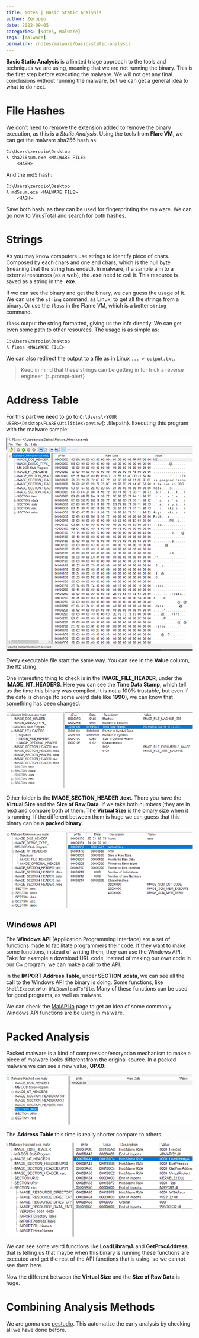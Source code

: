 ```yaml
---
title: Notes | Basic Static Analysis
author: Zeropio
date: 2022-09-05
categories: [Notes, Malware]
tags: [malware]
permalink: /notes/malware/basic-static-analysis
---
```


**Basic Static Analysis** is a limited triage approach to the tools and techniques we are using, meaning that we are not running the binary. This is the first step before executing the malware. We will not get any final conclusions without running the malware, but we can get a general idea to what to do next.

# File Hashes

We don’t need to remove the extension added to remove the binary execution, as this is a *Static Analysis*. Using the tools from **Flare VM**, we can get the malware sha256 hash as:

```console
C:\Users\zeropio\Desktop
λ sha256sum.exe <MALWARE FILE>
	<HASH>
```

And the md5 hash:

```console
C:\Users\zeropio\Desktop
λ md5sum.exe <MALWARE FILE>
	<HASH>
```

Save both hash. as they can be used for fingerprinting the malware. We can go now to [VirusTotal](https://www.virustotal.com/gui/home/search) and search for both hashes.

# Strings

As you may know computers use strings to identify piece of chars. Composed by each chars and one end chars, which is the null byte (meaning that the string has ended). In malware, if a sample aim to a external resources (as a web), the **.exe** need to call it. This resource is saved as a string in the **.exe**.

If we can see the binary and get the binary, we can guess the usage of it. We can use the `string` command, as Linux, to get all the strings from a binary. Or use the `floss` in the Flame VM, which is a better `string` command.

`floss` output the string formatted, giving us the info directly. We can get even some path to other resources. The usage is as simple as:

```console
C:\Users\zeropio\Desktop
λ floss <MALWARE FILE>
```

We can also redirect the output to a file as in Linux `... > output.txt`.

> Keep in mind that these strings can be getting in for trick a reverse engineer.
{: .prompt-alert}

# Address Table

For this part we need to go to `C:\Users\<YOUR USER>\Desktop\FLARE\Utilities\peview`{: .filepath}. Executing this program with the malware sample:

![Untitled](/assets/img/notes/malware/basic-static/Untitled.png)

Every executable file start the same way. You can see in the **Value** column, the `MZ` string.

One interesting thing to check is in the **IMAGE_FILE_HEADER**, under the **IMAGE_NT_HEADERS**. Here you can see the **Time Data Stamp**, which tell us the time this binary was compiled. It is not a 100% trustable, but even if the date is change (to some weird date like **1990**), we can know that something has been changed.

![Untitled](/assets/img/notes/malware/basic-static/Untitled%201.png)

Other folder is the **IMAGE_SECTION_HEADER .text**. There you have the **Virtual Size** and the **Size of Raw Data**. If we take both numbers (they are in hex) and compare both of them. The **Virtual Size** is the binary size when it is running. If the different between them is huge we can guess that this binary can be a **packed binary**.

![Untitled](/assets/img/notes/malware/basic-static/Untitled%202.png)

## Windows API

The **Windows API** (Application Programming Interface) are a set of functions made to facilitate programmers their code. If they want to make some functions, instead of writing them, they can use the Windows API. Take for example a download URL code, instead of making our own code in our C+ program, we can make a call to the API.

In the **IMPORT Address Table**, under **SECTION .rdata**, we can see all the call to the Windows API the binary is doing. Some functions, like `ShellExecuteW` or `URLDownloadToFile`. Many of these functions can be used for good programs, as well as malware.

We can check the [MalAPI.io](https://malapi.io/) page to get an idea of some commonly Windows API functions are be using in malware.

# Packed Analysis

Packed malware is a kind of compression/encryption mechanism to make a piece of malware looks different from the original source. In a packed malware we can see a new value, **UPX0**:

![Untitled](/assets/img/notes/malware/basic-static/Untitled%203.png)

The **Address Table** this time is really shorter compare to others.

![Untitled](/assets/img/notes/malware/basic-static/Untitled%204.png)

We can see some weird functions like **LoadLibraryA** and **GetProcAddress**, that is telling us that maybe when this binary is running these functions are executed and get the rest of the API functions that is using, so we cannot see them here.

Now the different between the **Virtual Size** and the **Size of Raw Data** is huge.

# Combining Analysis Methods

We are gonna use [pestudio](https://www.winitor.com/download2). This automatize the early analysis by checking all we have done before.
